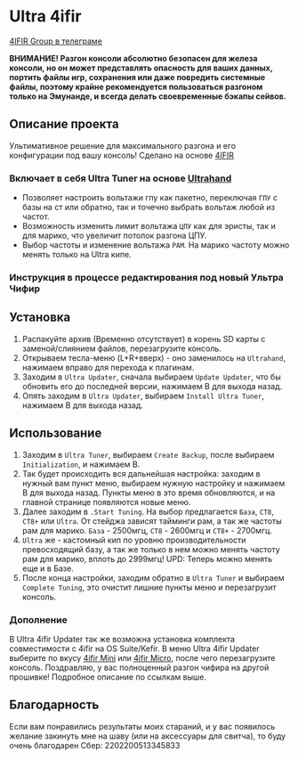 # Ultra 4ifir

[4IFIR Group в телеграме](https://t.me/For4ifir)

**ВНИМАНИЕ! Разгон консоли абсолютно безопасен для железа консоли, но он может представлять опасность для ваших данных, портить файлы игр, сохранения или даже повредить системные файлы, поэтому крайне рекомендуется пользоваться разгоном только на Эмунанде, и всегда делать своевременные бэкапы сейвов.**

## Описание проекта
Ультимативное решение для максимального разгона и его конфигурации под вашу консоль!
Сделано на основе [4IFIR](https://github.com/rashevskyv/4IFIR)

### Включает в себя Ultra Tuner на основе [Ultrahand](https://github.com/ppkantorski/Ultrahand-Overlay)
- Позволяет настроить вольтажи гпу как пакетно, переключая `ГПУ` с базы на ст или обратно, так и точечно выбрать вольтаж любой из частот.
- Возможность изменить лимит вольтажа `ЦПУ` как для эристы, так и для марико, что увеличит потолок разгона ЦПУ.
- Выбор частоты и изменение вольтажа `РАМ`. На марико частоту можно менять только на Ultra кипе.

### Инструкция в процессе редактирования под новый Ультра Чифир
## Установка

1. Распакуйте архив (Временно отсутствует) в корень SD карты с заменой/слиянием файлов, перезагрузите консоль.
2. Открываем тесла-меню (L+R+вверх) - оно заменилось на `Ultrahand`, нажимаем вправо для перехода к плагинам.
3. Заходим в `Ultra Updater`, сначала выбираем `Update Updater`, что бы обновить его до последней версии, нажимаем B для выхода назад.
4. Опять заходим в `Ultra Updater`, выбираем `Install Ultra Tuner`, нажимаем B для выхода назад.


## Использование

1. Заходим в `Ultra Tuner`, выбираем `Create Backup`, после выбираем `Initialization`, и нажимаем B.
2. Так будет происходить вся дальнейшая настройка: заходим в нужный вам пункт меню, выбираем нужную настройку и нажимаем B для выхода назад. Пункты меню в это время обновляются, и на главной странице появляются новые меню.
3. Далее заходим в `.Start Tuning`. На выбор предлагается `База`, `СТ8`, `СТ8+` или `Ultra`. От стейджа зависят тайминги рам, а так же частоты рам для марико. `База` - 2500мгц, `СТ8` - 2600мгц и `СТ8+` - 2700мгц.
4. `Ultra` же - кастомный кип по уровню производительности превосходящий базу, а так же только в нем можно менять частоту рам для марико, вплоть до 2999мгц! UPD: Теперь можно менять еще и в Базе.
4. После конца настройки, заходим обратно в `Ultra Tuner` и выбираем `Complete Tuning`, это очистит лишние пункты меню и перезагрузит консоль.


### Дополнение

В Ultra 4ifir Updater так же возможна установка комплекта совместимости с 4ifir на OS Suite/Kefir. В меню Ultra 4ifir Updater выберите по вкусу [4ifir Mini](https://github.com/redraz/4ifir-Mini) или [4ifir Micro](https://github.com/redraz/4ifir-Micro), после чего перезагрузите консоль. Поздравляю, у вас полноценный разгон чифира на другой прошивке! Подробное описание по ссылкам выше.



## Благодарность

Если вам понравились результаты моих стараний, и у вас появилось желание закинуть мне на шаву (или на аксессуары для свитча), то буду очень благодарен
Сбер: 2202200513345833
